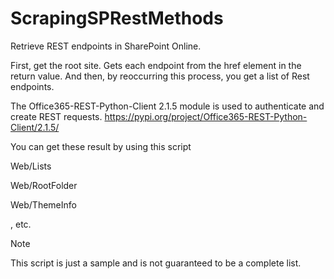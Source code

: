 # ScrapingSPRestMethods
Retrieve REST endpoints in SharePoint Online.

First, get the root site. Gets each endpoint from the href element in the return value. And then, by reoccurring this process, you get a list of Rest endpoints.

The Office365-REST-Python-Client 2.1.5 module is used to authenticate and create REST requests.
https://pypi.org/project/Office365-REST-Python-Client/2.1.5/

You can get these result by using this script


Web/Lists

Web/RootFolder

Web/ThemeInfo

, etc.


Note

This script is just a sample and is not guaranteed to be a complete list.
